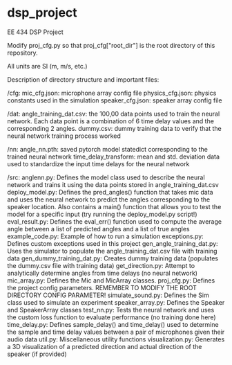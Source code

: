 # dsp_project
EE 434 DSP Project

Modify proj_cfg.py so that proj_cfg["root_dir"] is the root directory of this repository.

All units are SI (m, m/s, etc.)

Description of directory structure and important files:

/cfg:
    mic_cfg.json: microphone array config file
    physics_cfg.json: physics constants used in the simulation
    speaker_cfg.json: speaker array config file

/dat:
    angle_training_dat.csv: the 100,00 data points used to train the neural network. Each data point is a combination of 6 time delay values and the corresponding 2 angles.
    dummy.csv: dummy training data to verify that the neural network training process worked

/nn:
    angle_nn.pth: saved pytorch model statedict corresponding to the trained neural network
    time_delay_transform: mean and std. deviation data used to standardize the input time delays for the neural network

/src:
    anglenn.py: Defines the model class used to describe the neural network and trains it using the data points stored in angle_training_dat.csv 
    deploy_model.py: Defines the pred_angles() function that takes mic data and uses the neural network to predict the angles corresponding to the speaker location. Also contains a main() function that allows you to test the model for a specific input (try running the deploy_model.py script!)
    eval_result.py: Defines the eval_err() function used to compute the average angle between a list of predicted angles and a list of true angles
    example_code.py: Example of how to run a simulation
    exceptions.py: Defines custom exceptions used in this project
    gen_angle_training_dat.py: Uses the simulator to populate the angle_training_dat.csv file with training data
    gen_dummy_training_dat.py: Creates dummy training data (populates the dummy.csv file with training data)
    get_direction.py: Attempt to analytically determine angles from time delays (no neural network)
    mic_array.py: Defines the Mic and MicArray classes.
    proj_cfg.py: Defines the project config parameters. REMEMBER TO MODIFY THE ROOT DIRECTORY CONFIG PARAMETER!
    simulate_sound.py: Defines the Sim class used to simulate an experiment
    speaker_array.py: Defines the Speaker and SpeakerArray classes
    test_nn.py: Tests the neural network and uses the custom loss function to evaluate performance (no training done here)
    time_delay.py: Defines sample_delay() and time_delay() used to determine the sample and time delay values between a pair of microphones given their audio data
    util.py: Miscellaneous utility functions
    visualization.py: Generates a 3D visualization of a predicted direction and actual direction of the speaker (if provided)